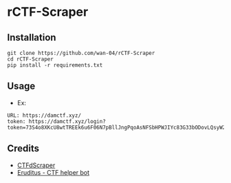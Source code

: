 # rCTF-Scraper

## Installation

```
git clone https://github.com/wan-04/rCTF-Scraper
cd rCTF-Scraper
pip install -r requirements.txt
```

## Usage

- Ex:

```
URL: https://damctf.xyz/
token: https://damctf.xyz/login?token=73S4o8XKcU8wtTREEk6u6F06N7pBllJngPqoAsNFSbHPWJIYc83G33bODovLQsyW2oI%2BDXE2egl%2B...
```

## Credits

- [CTFdScraper](https://github.com/hanasuru/CTFdScraper)
- [Eruditus - CTF helper bot](https://github.com/hfz1337/Eruditus)
